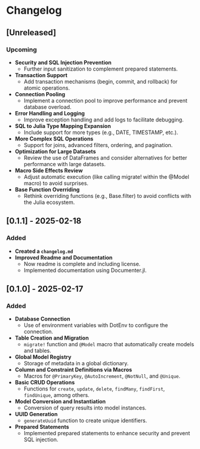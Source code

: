 # Changelog
## [Unreleased]

### Upcoming
- **Security and SQL Injection Prevention**
  - Further input sanitization to complement prepared statements.
- **Transaction Support**
  - Add transaction mechanisms (begin, commit, and rollback) for atomic operations.
- **Connection Pooling**
  - Implement a connection pool to improve performance and prevent database overload.
- **Error Handling and Logging**
  - Improve exception handling and add logs to facilitate debugging.
- **SQL to Julia Type Mapping Expansion**
  - Include support for more types (e.g., DATE, TIMESTAMP, etc.).
- **More Complex SQL Operations**
  - Support for joins, advanced filters, ordering, and pagination.
- **Optimization for Large Datasets**
  - Review the use of DataFrames and consider alternatives for better performance with large datasets.
- **Macro Side Effects Review**
  - Adjust automatic execution (like calling migrate! within the @Model macro) to avoid surprises.
- **Base Function Overriding**
  - Rethink overriding functions (e.g., Base.filter) to avoid conflicts with the Julia ecosystem.


## [0.1.1] - 2025-02-18
### Added
- **Created a `changelog.md`**
- **Improved Readme and Documentation**
  - Now readme is complete and including license.
  - Implemented documentation using Documenter.jl.

## [0.1.0] - 2025-02-17
### Added
- **Database Connection**
  - Use of environment variables with DotEnv to configure the connection.
- **Table Creation and Migration**
  - `migrate!` function and `@Model` macro that automatically create models and tables.
- **Global Model Registry**
  - Storage of metadata in a global dictionary.
- **Column and Constraint Definitions via Macros**
  - Macros for `@PrimaryKey`, `@AutoIncrement`, `@NotNull`, and `@Unique`.
- **Basic CRUD Operations**
  - Functions for `create`, `update`, `delete`, `findMany`, `findFirst`, `findUnique`, among others.
- **Model Conversion and Instantiation**
  - Conversion of query results into model instances.
- **UUID Generation**
  - `generateUuid` function to create unique identifiers.
- **Prepared Statements**
  - Implemented prepared statements to enhance security and prevent SQL injection.
